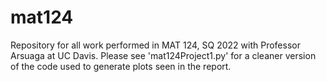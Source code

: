 # mat124
Repository for all work performed in MAT 124, SQ 2022 with Professor Arsuaga at UC Davis.
Please see 'mat124Project1.py' for a cleaner version of the code used to generate plots seen in the report.
